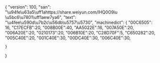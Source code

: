 {
    "version": 100,
    "san": "\u94fe\u63a5\uff1ahttps://share.weiyun.com/lHQ0O9iu \u5bc6\u7801\uff1aew7ya6",
    "text": "\u4fee\u590d\u7b2c\u56db\u5757\u5730",
    "machinedict": {
        "00C6505": 16,
        "C17ECFB":20,
        "008B00E":40,
        "AA5022E":16,
        "007A50E":20,
        "006A20E":20,
        "0210173":20,
        "006B10E":20,
        "C28D70F":5,
        "C650282":20,
        "005C40E":20,
        "001C40E":30,
        "00DC40E":30,
        "006C40E":30,

    }
}
